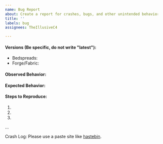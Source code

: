 ```yaml
---
name: Bug Report
about: Create a report for crashes, bugs, and other unintended behavior
title: ''
labels: bug
assignees: TheIllusiveC4

---
```


<!--
#### Notice
Please reproduce all issues without any other unnecessary mods before submitting.
-->
#### Versions (Be specific, do not write "latest"):
* Bedspreads:
* Forge/Fabric:
#### Observed Behavior:
#### Expected Behavior:
#### Steps to Reproduce:
1.
2.
3.
...

Crash Log: Please use a paste site like [hastebin](https://hastebin.com/).
